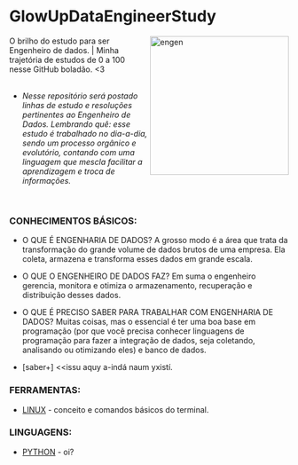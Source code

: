 # GlowUpDataEngineerStudy
  <img align="right" alt="engen" width="250" src="https://datamarte.com/wp-content/uploads/2021/06/giphy-1.gif">

O brilho do estudo para ser Engenheiro de dados. | Minha trajetória de estudos de 0 a 100 nesse GitHub boladão. &lt;3
<br />
<br />
* *Nesse repositório será postado linhas de estudo e resoluções pertinentes ao Engenheiro de Dados.
Lembrando quê: esse estudo é trabalhado no dia-a-dia, sendo um processo orgânico e evolutório, contando com uma linguagem que mescla facilitar a aprendizagem e troca de informações.*
<br />

### CONHECIMENTOS BÁSICOS:
*  O QUE É ENGENHARIA DE DADOS? A grosso modo é a área que trata da transformação do grande volume de dados brutos de uma empresa. Ela coleta, armazena e transforma esses dados em grande escala.

* O QUE O ENGENHEIRO DE DADOS FAZ? Em suma o engenheiro gerencia, monitora e otimiza o armazenamento, recuperação e distribuição desses dados.

* O QUE É PRECISO SABER PARA TRABALHAR COM ENGENHARIA DE DADOS? Muitas coisas, mas o essencial é ter uma boa base em programação (por que você precisa conhecer linguagens de programação para fazer a integração de dados, seja coletando, analisando ou otimizando eles) e banco de dados.
* [saber+] <<issu aquy a-indá naum yxistí.

### FERRAMENTAS:
* [LINUX](https://github.com/Isiumlord/GlowUpDataEngineerStudy/blob/main/Linux.md) - conceito e comandos básicos do terminal.

### LINGUAGENS:
* [PYTHON](https://github.com/Isiumlord/GlowUpDataEngineerStudy/blob/main/Python.md) - oi?

